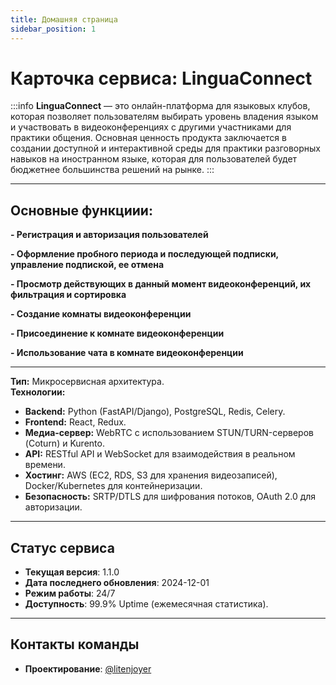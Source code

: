 ```yaml
---
title: Домашняя страница
sidebar_position: 1
---
```


# Карточка сервиса: **LinguaConnect**

:::info
**LinguaConnect** — это онлайн-платформа для языковых клубов, которая позволяет пользователям выбирать уровень владения языком и участвовать в видеоконференциях с другими участниками для практики общения. Основная ценность продукта заключается в создании доступной и интерактивной среды для практики разговорных навыков на иностранном языке, которая для пользователей будет бюджетнее большинства решений на рынке.
:::

---

## Основные функциии:

**- Регистрация и авторизация пользователей**

**- Оформление пробного периода и последующей подписки, управление подпиской, ее отмена**

**- Просмотр действующих в данный момент видеоконференций, их фильтрация и сортировка**

**- Создание комнаты видеоконференции**

**- Присоединение к комнате видеоконференции**

**- Использование чата в комнате видеоконференции**

---

**Тип:** Микросервисная архитектура.  
**Технологии:**  
- **Backend:** Python (FastAPI/Django), PostgreSQL, Redis, Celery.  
- **Frontend:** React, Redux.  
- **Медиа-сервер:** WebRTC с использованием STUN/TURN-серверов (Coturn) и Kurento.  
- **API:** RESTful API и WebSocket для взаимодействия в реальном времени.  
- **Хостинг:** AWS (EC2, RDS, S3 для хранения видеозаписей), Docker/Kubernetes для контейнеризации.  
- **Безопасность:** SRTP/DTLS для шифрования потоков, OAuth 2.0 для авторизации.
---

## Статус сервиса
- **Текущая версия**: 1.1.0
- **Дата последнего обновления**: 2024-12-01
- **Режим работы**: 24/7
- **Доступность**: 99.9% Uptime (ежемесячная статистика).

---

## Контакты команды
- **Проектирование**: [@litenjoyer](https://t.me/litenjoyer)
